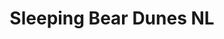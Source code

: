 ---
unit_code: "SLBE"
unit_name: "Sleeping Bear Dunes NL"
unit_type: "National Lakeshore"
nps_region: "Midwest"
scalerank: 5
note: "null"
name: "Sleeping Bear Dunes NL"
featureclass: "National Park Service"
geojson: >-
  {"type":"Feature","properties":{},"geometry":{"type":"Polygon","coordinates":[[[-85.9881591796875,45.096923828125],[-85.97440592447917,45.08740234375],[-86.00406901041667,45.07389322916667],[-86.02950032552084,45.08976236979167],[-86.06315104166667,45.14200846354167],[-86.04886881510417,45.161214192708336],[-86.037841796875,45.16837565104167],[-86.02217610677084,45.169270833333336],[-86.0089111328125,45.160970052083336],[-85.99430338541667,45.154256184895836],[-85.98164876302084,45.146484375],[-85.97440592447917,45.134521484375],[-85.97745768229167,45.12162272135417],[-85.98567708333334,45.108723958333336],[-85.9881591796875,45.096923828125]]]}}
number: 91
title: "Sleeping Bear Dunes NL"
---